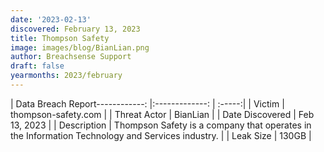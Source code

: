 ```yaml
---
date: '2023-02-13'
discovered: February 13, 2023
title: Thompson Safety
image: images/blog/BianLian.png
author: Breachsense Support
draft: false
yearmonths: 2023/february
---
```


| Data Breach Report------------:     |:-------------:    | :-----:|
| Victim      | thompson-safety.com      | 
| Threat Actor      | BianLian      | 
| Date Discovered      | Feb 13, 2023      | 
| Description      | Thompson Safety is a company that operates in the Information Technology and Services industry.      | 
| Leak Size      | 130GB      | 

